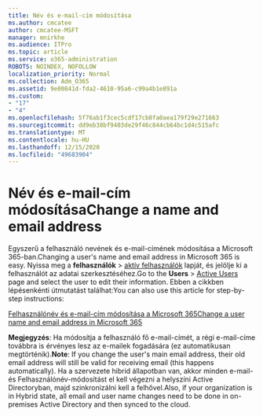 ```yaml
---
title: Név és e-mail-cím módosítása
ms.author: cmcatee
author: cmcatee-MSFT
manager: mnirkhe
ms.audience: ITPro
ms.topic: article
ms.service: o365-administration
ROBOTS: NOINDEX, NOFOLLOW
localization_priority: Normal
ms.collection: Adm_O365
ms.assetid: 9e00841d-fda2-4610-95a6-c99a4b1e891a
ms.custom:
- "17"
- "4"
ms.openlocfilehash: 5f76ab1f3cec5cdf17cb8fa0aea179f29e271663
ms.sourcegitcommit: dd9eb38bf9403de29f46c844cb64bc1d4c515afc
ms.translationtype: MT
ms.contentlocale: hu-HU
ms.lasthandoff: 12/15/2020
ms.locfileid: "49683904"
---
```

# <a name="change-a-name-and-email-address"></a><span data-ttu-id="b4bbe-102">Név és e-mail-cím módosítása</span><span class="sxs-lookup"><span data-stu-id="b4bbe-102">Change a name and email address</span></span>

<span data-ttu-id="b4bbe-103">Egyszerű a felhasználó nevének és e-mail-címének módosítása a Microsoft 365-ban.</span><span class="sxs-lookup"><span data-stu-id="b4bbe-103">Changing a user's name and email address in Microsoft 365 is easy.</span></span> <span data-ttu-id="b4bbe-104">Nyissa meg a **felhasználók** \> [aktív felhasználók](https://go.microsoft.com/fwlink/p/?linkid=834822) lapját, és jelölje ki a felhasználót az adatai szerkesztéséhez.</span><span class="sxs-lookup"><span data-stu-id="b4bbe-104">Go to the **Users** \> [Active Users](https://go.microsoft.com/fwlink/p/?linkid=834822) page and select the user to edit their information.</span></span> <span data-ttu-id="b4bbe-105">Ebben a cikkben lépésenkénti útmutatást találhat:</span><span class="sxs-lookup"><span data-stu-id="b4bbe-105">You can also use this article for step-by-step instructions:</span></span>
  
[<span data-ttu-id="b4bbe-106">Felhasználónév és e-mail-cím módosítása a Microsoft 365</span><span class="sxs-lookup"><span data-stu-id="b4bbe-106">Change a user name and email address in Microsoft 365</span></span>](https://docs.microsoft.com/microsoft-365/admin/add-users/change-a-user-name-and-email-address)
  
 <span data-ttu-id="b4bbe-107">**Megjegyzés**: Ha módosítja a felhasználó fő e-mail-címét, a régi e-mail-címe továbbra is érvényes lesz az e-mailek fogadására (ez automatikusan megtörténik).</span><span class="sxs-lookup"><span data-stu-id="b4bbe-107">**Note**: If you change the user's main email address, their old email address will still be valid for receiving email (this happens automatically).</span></span> <span data-ttu-id="b4bbe-108">Ha a szervezete hibrid állapotban van, akkor minden e-mail-és Felhasználónév-módosítást el kell végezni a helyszíni Active Directoryban, majd szinkronizálni kell a felhővel.</span><span class="sxs-lookup"><span data-stu-id="b4bbe-108">Also, if your organization is in Hybrid state, all email and user name changes need to be done in on-premises Active Directory and then synced to the cloud.</span></span>